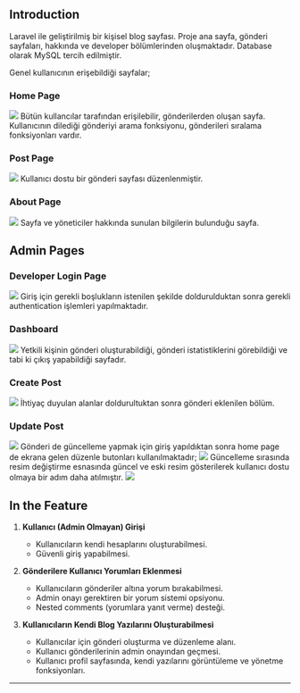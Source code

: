 

## Introduction

Laravel ile geliştirilmiş bir kişisel blog sayfası. Proje ana sayfa, gönderi sayfaları, hakkında ve developer bölümlerinden oluşmaktadır. Database olarak MySQL tercih edilmiştir. 

Genel kullanıcının erişebildiği sayfalar;

### Home Page
![](githubImages/homePage.jpg)
Bütün kullancılar tarafından erişilebilir, gönderilerden oluşan sayfa. Kullanıcının dilediği gönderiyi arama fonksiyonu, gönderileri sıralama fonksiyonları vardır.

### Post Page
![](githubImages/Postlar.jpg)
Kullanıcı dostu bir gönderi sayfası düzenlenmiştir.

### About Page
![](githubImages/AboutPage.jpg)
Sayfa ve yöneticiler hakkında sunulan bilgilerin bulunduğu sayfa.

## Admin Pages

### Developer Login Page
![](githubImages/DeveloperLoginPage.jpg)
Giriş için gerekli boşlukların istenilen şekilde doldurulduktan sonra gerekli authentication işlemleri yapılmaktadır.


### Dashboard
![](githubImages/Dashboard.jpg)
Yetkili kişinin gönderi oluşturabildiği, gönderi istatistiklerini görebildiği ve tabi ki çıkış yapabildiği sayfadır.

### Create Post
![](githubImages/CreatePost.jpg)
İhtiyaç duyulan alanlar doldurultuktan sonra gönderi eklenilen bölüm.

### Update Post
![](githubImages/UpdatePost.jpg)
Gönderi de güncelleme yapmak için giriş yapıldıktan sonra home page de ekrana gelen düzenle butonları kullanılmaktadır;
![](githubImages/AdminLogin.jpg)
Güncelleme sırasında resim değiştirme esnasında güncel ve eski resim gösterilerek kullanıcı dostu olmaya bir adım daha atılmıştır.
![](githubImages/NewImageAndOldOne.jpg)


## In the Feature
1. **Kullanıcı (Admin Olmayan) Girişi**
   - Kullanıcıların kendi hesaplarını oluşturabilmesi.
   - Güvenli giriş yapabilmesi.

2. **Gönderilere Kullanıcı Yorumları Eklenmesi**
   - Kullanıcıların gönderiler altına yorum bırakabilmesi.
   - Admin onayı gerektiren bir yorum sistemi opsiyonu.
   - Nested comments (yorumlara yanıt verme) desteği.

3. **Kullanıcıların Kendi Blog Yazılarını Oluşturabilmesi**
   - Kullanıcılar için gönderi oluşturma ve düzenleme alanı.
   - Kullanıcı gönderilerinin admin onayından geçmesi.
   - Kullanıcı profil sayfasında, kendi yazılarını görüntüleme ve yönetme fonksiyonları.

---









